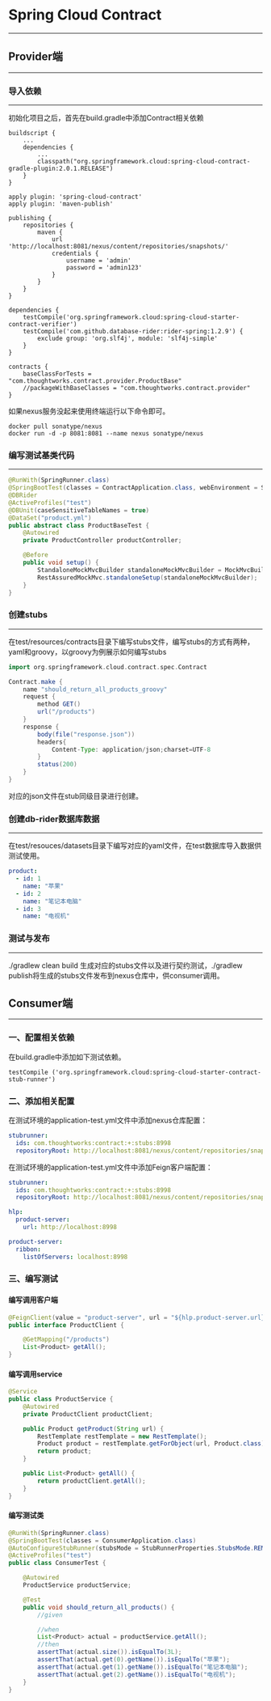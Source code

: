 # Spring Cloud Contract

---

## Provider端

---

### 导入依赖

---

初始化项目之后，首先在build.gradle中添加Contract相关依赖

```
buildscript {
    ...
    dependencies {
        ...
        classpath("org.springframework.cloud:spring-cloud-contract-gradle-plugin:2.0.1.RELEASE")
    }
}

apply plugin: 'spring-cloud-contract'
apply plugin: 'maven-publish'

publishing {
    repositories {
        maven {
            url 'http://localhost:8081/nexus/content/repositories/snapshots/'
            credentials {
                username = 'admin'
                password = 'admin123'
            }
        }
    }
}

dependencies {
    testCompile('org.springframework.cloud:spring-cloud-starter-contract-verifier')
    testCompile('com.github.database-rider:rider-spring:1.2.9') {
        exclude group: 'org.slf4j', module: 'slf4j-simple'
    }
}

contracts {
    baseClassForTests = "com.thoughtworks.contract.provider.ProductBase"
    //packageWithBaseClasses = "com.thoughtworks.contract.provider"
}
```

如果nexus服务没起来使用终端运行以下命令即可。

```
docker pull sonatype/nexus
docker run -d -p 8081:8081 --name nexus sonatype/nexus
```

### 编写测试基类代码

---

```java
@RunWith(SpringRunner.class)
@SpringBootTest(classes = ContractApplication.class, webEnvironment = SpringBootTest.WebEnvironment.MOCK)
@DBRider
@ActiveProfiles("test")
@DBUnit(caseSensitiveTableNames = true)
@DataSet("product.yml")
public abstract class ProductBaseTest {
    @Autowired
    private ProductController productController;

    @Before
    public void setup() {
        StandaloneMockMvcBuilder standaloneMockMvcBuilder = MockMvcBuilders.standaloneSetup(productController);
        RestAssuredMockMvc.standaloneSetup(standaloneMockMvcBuilder);
    }
}
```

### 创建stubs

---

在test/resources/contracts目录下编写stubs文件，编写stubs的方式有两种，yaml和groovy，以groovy为例展示如何编写stubs

```groovy
import org.springframework.cloud.contract.spec.Contract

Contract.make {
    name "should_return_all_products_groovy"
    request {
        method GET()
        url("/products")
    }
    response {
        body(file("response.json"))
        headers{
            Content-Type: application/json;charset=UTF-8
        }
        status(200)
    }
}
```

对应的json文件在stub同级目录进行创建。

### 创建db-rider数据库数据

---

在test/resouces/datasets目录下编写对应的yaml文件，在test数据库导入数据供测试使用。

```yaml
product:
  - id: 1
    name: "苹果"
  - id: 2
    name: "笔记本电脑"
  - id: 3
    name: "电视机"
```

### 测试与发布

---

./gradlew clean build 生成对应的stubs文件以及进行契约测试，./gradlew publish将生成的stubs文件发布到nexus仓库中，供consumer调用。




## Consumer端

---

### 一、配置相关依赖
在build.gradle中添加如下测试依赖。
```
testCompile ('org.springframework.cloud:spring-cloud-starter-contract-stub-runner')
```
### 二、添加相关配置
在测试环境的application-test.yml文件中添加nexus仓库配置：
```yaml
stubrunner:
  ids: com.thoughtworks:contract:+:stubs:8998
  repositoryRoot: http://localhost:8081/nexus/content/repositories/snapshots/
```
在测试环境的application-test.yml文件中添加Feign客户端配置：
```yaml
stubrunner:
  ids: com.thoughtworks:contract:+:stubs:8998
  repositoryRoot: http://localhost:8081/nexus/content/repositories/snapshots/

hlp:
  product-server:
    url: http://localhost:8998

product-server:
  ribbon:
    listOfServers: localhost:8998

```


### 三、编写测试
#### 编写调用客户端
```java
@FeignClient(value = "product-server", url = "${hlp.product-server.url}")
public interface ProductClient {

    @GetMapping("/products")
    List<Product> getAll();
}
```
#### 编写调用service
```java
@Service
public class ProductService {
    @Autowired
    private ProductClient productClient;

    public Product getProduct(String url) {
        RestTemplate restTemplate = new RestTemplate();
        Product product = restTemplate.getForObject(url, Product.class);
        return product;
    }

    public List<Product> getAll() {
        return productClient.getAll();
    }
}
```
#### 编写测试类

```java
@RunWith(SpringRunner.class)
@SpringBootTest(classes = ConsumerApplication.class)
@AutoConfigureStubRunner(stubsMode = StubRunnerProperties.StubsMode.REMOTE)
@ActiveProfiles("test")
public class ConsumerTest {

    @Autowired
    ProductService productService;

    @Test
    public void should_return_all_products() {
        //given

        //when
        List<Product> actual = productService.getAll();
        //then
        assertThat(actual.size()).isEqualTo(3L);
        assertThat(actual.get(0).getName()).isEqualTo("苹果");
        assertThat(actual.get(1).getName()).isEqualTo("笔记本电脑");
        assertThat(actual.get(2).getName()).isEqualTo("电视机");
    }
}
```
